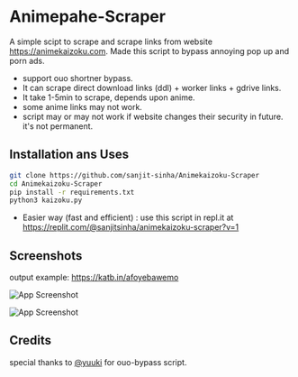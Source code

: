 # Animepahe-Scraper

A simple scipt to scrape and scrape links from website https://animekaizoku.com. Made this script to bypass annoying pop up and porn ads.

- support ouo shortner bypass.
- It can scrape direct download links (ddl) + worker links + gdrive links.
- It take 1-5min to scrape, depends upon anime.
- some anime links may not work.
- script may or may not work if website changes their security in future. it's not permanent.

## Installation ans Uses


```bash
git clone https://github.com/sanjit-sinha/Animekaizoku-Scraper
cd Animekaizoku-Scraper
pip install -r requirements.txt
python3 kaizoku.py
```


- Easier way (fast and efficient) : use this script in repl.it at https://replit.com/@sanjitsinha/animekaizoku-scraper?v=1


## Screenshots

output example: https://katb.in/afoyebawemo


![App Screenshot](https://telegra.ph/file/14f236447aaa87e17fb45.jpg)

![App Screenshot](https://telegra.ph/file/0aa150b72c5d6279ae47d.jpg)



## Credits

special thanks to [@yuuki](https://github.com/xcscxr) for ouo-bypass script.




